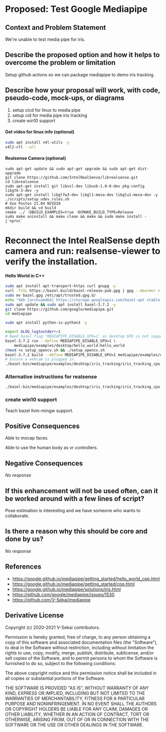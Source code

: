 # Proposed: Test Google Mediapipe

## Context and Problem Statement

We're unable to test media pipe for iris.

## Describe the proposed option and how it helps to overcome the problem or limitation

Setup github actions so we can package mediapipe to demo iris tracking.

## Describe how your proposal will work, with code, pseudo-code, mock-ups, or diagrams

1. setup cicd for linux to media pipe
2. setup cid for media pipe iris tracking
3. create win10 support

#### Get video for linux info (optional)

```bash
sudo apt install v4l-utils -y
v4l2-ctl --all
```

#### Realsense Camera (optional)

```
sudo apt-get update && sudo apt-get upgrade && sudo apt-get dist-upgrade
git clone https://github.com/IntelRealSense/librealsense.git
cd librealsense
sudo apt-get install git libssl-dev libusb-1.0-0-dev pkg-config libgtk-3-dev -y
sudo apt-get install libglfw3-dev libgl1-mesa-dev libglu1-mesa-dev -y
./scripts/setup_udev_rules.sh
# Use Postos 21.04 NVIDIA
mkdir build && cd build
cmake ../ -DBUILD_EXAMPLES=true -DCMAKE_BUILD_TYPE=Release
sudo make uninstall && make clean && make && sudo make install -j`nproc`
```

# Reconnect the Intel RealSense depth camera and run: realsense-viewer to verify the installation.

#### Hello World in C++

```bash
sudo apt install apt-transport-https curl gnupg -y
curl -fsSL https://bazel.build/bazel-release.pub.gpg | gpg --dearmor > bazel.gpg
sudo mv bazel.gpg /etc/apt/trusted.gpg.d/
echo "deb [arch=amd64] https://storage.googleapis.com/bazel-apt stable jdk1.8" | sudo tee /etc/apt/sources.list.d/bazel.list
sudo apt update && sudo apt install bazel-3.7.2 -y
git clone https://github.com/google/mediapipe.git
cd mediapipe

sudo apt install python-is-python3 -y

export GLOG_logtostderr=1
# Need bazel flag 'MEDIAPIPE_DISABLE_GPU=1' as desktop GPU is not supported currently.
bazel-3.7.2 run --define MEDIAPIPE_DISABLE_GPU=1 \
    mediapipe/examples/desktop/hello_world:hello_world
chmod +x setup_opencv.sh && ./setup_opencv.sh
bazel-3.7.2 build --define MEDIAPIPE_DISABLE_GPU=1 mediapipe/examples/desktop/iris_tracking:iris_tracking_cpu
# Ensure a webcam is plugged in.
./bazel-bin/mediapipe/examples/desktop/iris_tracking/iris_tracking_cpu --calculator_graph_config_file=./mediapipe/graphs/iris_tracking/iris_tracking_cpu.pbtxt
```

### Alternative instructions for realsense

```bash
./bazel-bin/mediapipe/examples/desktop/iris_tracking/iris_tracking_cpu --calculator_graph_config_file=./mediapipe/graphs/iris_tracking/iris_tracking_cpu.pbtxt --input_video_path=/dev/video6
```

### create win10 support

Teach bazel llvm-mingw support.

## Positive Consequences <!-- optional -->

Able to mocap faces.

Able to use the human body as vr controllers.

## Negative Consequences <!-- optional -->

_No response_

## If this enhancement will not be used often, can it be worked around with a few lines of script?

Pose estimation is interesting and we have someone who wants to collaborate.

## Is there a reason why this should be core and done by us?

_No response_

## References <!-- optional -->

- https://google.github.io/mediapipe/getting_started/hello_world_cpp.html
- https://google.github.io/mediapipe/getting_started/cpp.html
- https://google.github.io/mediapipe/solutions/iris.html
- https://github.com/google/mediapipe/issues/1530
- https://github.com/V-Sekai/mediapipe

## Derivative License

Copyright (c) 2020-2021 V-Sekai contributors.

Permission is hereby granted, free of charge, to any person obtaining a copy
of this software and associated documentation files (the "Software"), to deal
in the Software without restriction, including without limitation the rights
to use, copy, modify, merge, publish, distribute, sublicense, and/or sell
copies of the Software, and to permit persons to whom the Software is
furnished to do so, subject to the following conditions:

The above copyright notice and this permission notice shall be included in all
copies or substantial portions of the Software.

THE SOFTWARE IS PROVIDED "AS IS", WITHOUT WARRANTY OF ANY KIND, EXPRESS OR
IMPLIED, INCLUDING BUT NOT LIMITED TO THE WARRANTIES OF MERCHANTABILITY,
FITNESS FOR A PARTICULAR PURPOSE AND NONINFRINGEMENT. IN NO EVENT SHALL THE
AUTHORS OR COPYRIGHT HOLDERS BE LIABLE FOR ANY CLAIM, DAMAGES OR OTHER
LIABILITY, WHETHER IN AN ACTION OF CONTRACT, TORT OR OTHERWISE, ARISING FROM,
OUT OF OR IN CONNECTION WITH THE SOFTWARE OR THE USE OR OTHER DEALINGS IN THE
SOFTWARE.
